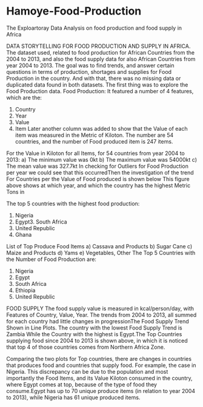 # Hamoye-Food-Production
The Exploartoray Data Analysis on food production and food supply in Africa

DATA STORYTELLING FOR FOOD PRODUCTION AND SUPPLY IN AFRICA.
The dataset used, related to food production for African Countries from the 2004 to 2013, and also the food supply data for also African Countries from year 2004 to 2013.
The goal was to find trends, and answer certain questions in terms of production, shortages and
supplies for Food Production in the country.
And with that, there was no missing data or duplicated data found in both datasets.
The first thing was to explore the Food Production data.
Food Production:
It featured a number of 4 features, which are the:
1. Country
2. Year
3. Value
4. Item
Later another column was added to show that the Value of each item was measured in the Metric of Kiloton.
The number are 54 countries, and the number of Food produced item is 247 items.

For the Value in Kiloton for all Items, for 54 countries from year 2004 to 2013:
a) The minimum value was 0kt
b) The maximum value was 54000kt
c) The mean value was 327.7kt
In checking for Outliers for Food Production per year we could see that this occurredThen the investigation of the trend For Countries per the Value of Food produced is shown below
This figure above shows at which year, and which the country has the highest Metric Tons in


The top 5 countries with the highest food production:
1. Nigeria
2. Egypt3. South Africa
4. United Republic
5. Ghana

List of Top Produce Food Items
a) Cassava and Products
b) Sugar Cane
c) Maize and Products
d) Yams
e) Vegetables, Other
The Top 5 Countries with the Number of Food Production are:
1. Nigeria
2. Egypt
3. South Africa
4. Ethiopia
5. United Republic


FOOD SUPPLY
The food supply value is measured in kcal/person/day, with Features of Country, Value, Year.
The trends from 2004 to 2013, all summed for each country had little changes in progressionThe Food Supply Trend Shown in Line Plots.
The country with the lowest Food Supply Trend is Zambia While the Country with the highest is Egypt.The Top Countries supplying food since 2004 to 2013 is shown above, in which it is noticed that top 4 of those countries comes from Northern Africa Zone.

Comparing the two plots for Top countries, there are changes in countries that produces food and countries that supply food. For example, the case in Nigeria. This discrepancy can be due to the population and most importantly the Food Items, and its Value Kiloton consumed in the country, where Egypt comes at top, because of the type of food they consume.Egypt has up to 70 unique produce items (in relation to year 2004 to 2013), while Nigeria has 61 unique produced items.
